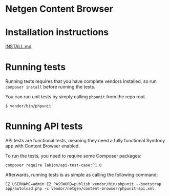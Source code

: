 Netgen Content Browser
======================

# Installation instructions

[INSTALL.md](INSTALL.md)

# Running tests

Running tests requires that you have complete vendors installed, so run `composer install` before running the tests.

You can run unit tests by simply calling `phpunit` from the repo root.

```
$ vendor/bin/phpunit
```

# Running API tests

API tests are functional tests, meaning they need a fully functional Symfony app with Content Browser enabled.

To run the tests, you need to require some Composer packages:

```
composer require lakion/api-test-case:^1.0
```

Afterwards, running tests is as simple as calling the following command:

```
EZ_USERNAME=admin EZ_PASSWORD=publish vendor/bin/phpunit --bootstrap app/autoload.php -c vendor/netgen/content-browser/phpunit-api.xml
```
